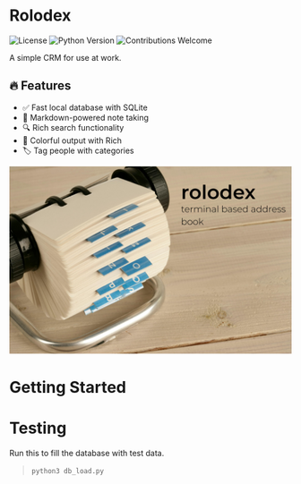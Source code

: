 # Rolodex

![License](https://img.shields.io/github/license/meddlin/rolodex)
![Python Version](https://img.shields.io/badge/python-3.10%2B-blue)
![Contributions Welcome](https://img.shields.io/badge/contributions-welcome-brightgreen)


A simple CRM for use at work.

## 🔥 Features
- ✅ Fast local database with SQLite
- 📝 Markdown-powered note taking
- 🔍 Rich search functionality
- 🎨 Colorful output with Rich
- 🏷️ Tag people with categories


![rolodex](./rolodex.png)

# Getting Started

# Testing

Run this to fill the database with test data.

> `python3 db_load.py`
